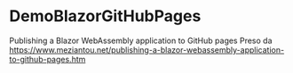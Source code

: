 # DemoBlazorGitHubPages
  Publishing a Blazor WebAssembly application to GitHub pages
Preso da https://www.meziantou.net/publishing-a-blazor-webassembly-application-to-github-pages.htm

